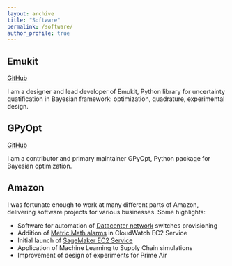 ```yaml
---
layout: archive
title: "Software"
permalink: /software/
author_profile: true
---
```


## Emukit

[GitHub](https://github.com/amzn/emukit)

I am a designer and lead developer of Emukit, Python library for uncertainty quatification in Bayesian framework: optimization, quadrature, experimental design.

## GPyOpt

[GitHub](https://github.com/SheffieldML/GPyOpt)

I am a contributor and primary maintainer GPyOpt, Python package for Bayesian optimization.

## Amazon

I was fortunate enough to work at many different parts of Amazon, delivering software projects for various businesses. Some highlights:
* Software for automation of [Datacenter network](https://aws.amazon.com/compliance/data-center/data-centers/) switches provisioning
* Addition of [Metric Math alarms](https://docs.aws.amazon.com/AmazonCloudWatch/latest/monitoring/using-metric-math.html) in CloudWatch EC2 Service
* Initial launch of [SageMaker EC2 Service](https://aws.amazon.com/sagemaker/)
* Application of Machine Learning to Supply Chain simulations
* Improvement of design of experiments for Prime Air
